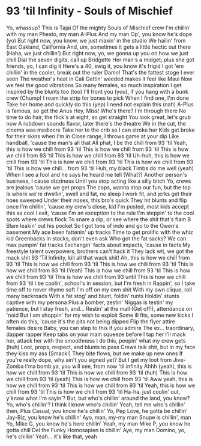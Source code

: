 # 93 ’til Infinity - Souls of Mischief

Yo, whassup? This is Tajai
Of the mighty Souls of Mischief crew
I'm chillin' with my man Phesto, my man A-Plus
And my man Op', you know he's dope (yo)
But right now, you know, we just maxin' in the studio
We hailin' from East Oakland, California
And, um, sometimes it gets a little hectic out there (Haha, we just chillin')
But right now, yo, we gonna up you on how we just chill
Dial the seven digits, call up Bridgette
Her man's a midget; plus she got friends, yo, I can dig it
Here's a 40, swig it, you know it's frigid
I got 'em chillin' in the cooler, break out the ruler
Damn! That's the fattest stoge I ever seen
The weather's heat in Cali
Gettin' weeded makes it feel like Maui
Now we feel the good vibrations
So many females, so much inspiration
I get inspired by the blunts too (too)
I'll front you (you), if you hang with a bunk crew (Chump)
I roam the strip for bones to pick
When I find one, I'm done
Take her home and quickly do this (yep)
I need not explain this (nah)
A-Plus is famous, so get the Anus
Hey, Miss! Who's there? I'm through there
No time to do hair, the flick's at eight, so get straight
You look great, let's grub now
A rubdown sounds flavor, later there's the theatre
We in the cut, the cinema was mediocre
Take her to the crib so I can stroke her
Kids get broke for their skins when I'm in
Close range, I throws game at your dip
Like handball, 'cause the man's all that
All phat, I be the chill from 93 'til
Yeah, this is how we chill from 93 'til
This is how we chill from 93 'til
This is how we chill from 93 'til
This is how we chill from 93 'til
Uh-huh, this is how we chill from 93 'til
This is how we chill from 93 'til
This is how we chill from 93 'til
This is how we chill... from 93 'til
Huh, my black Timbs do me well (yeah)
When I see a fool and he says he heard me tell (What?)
Another person's business, I cause dizziness
Until you stop acting like a silly bitch
Yo, crews are jealous 'cause we get props
The cops, wanna stop our fun, but the top
Is where we're dwellin', swell and fat, no sleep
I work fit, and jerks get their hoes sweeped
Under their noses, this bro's quick
They hit blunts and flip once
I'm chillin', 'cause my crew's close, kid
I'm posted, most kids accept this as cool
I exit, 'cause I'm an exception to the rule
I'm steppin' to the cool spots where crews flock
To snare a dip, or see where the shit that's flam B
Blam leakin' out his pocket
So I got tons of indo and go to the Owen's basement
My ace been fattenin' up tracks
Time to get prolific with the whiz kid
Greenbacks in stacks, don't even ask
Who got the fat sacks? We can max pumpin' fat tracks
Exchangin' facts about impacts, 'cause in facts
My freestyle talent overpowers, brothers can't hack it
They lack wit, we got the mack shit
93 'Til Infinity, kill all that wack shit!
Ah, this is how we chill from 93 'til
This is how we chill from 93 'til
This is how we chill from 93 'til
This is how we chill from 93 'til
(Yeah) This is how we chill from 93 'til
This is how we chill from 93 'til
This is how we chill from 93 until
This is how we chill from 93 'til
I be coolin', school's in session, but I'm fresh in
Rappin', so I take time off to never rhyme soft
I'm off on my own shit
With my own clique, roll many backroads
With a fat stog' and blunt, foldin' runts
Holdin' stunts captive with my persona
Plus a bomber, zestin'
Niggas is testin' my patience, but I stay fresh, and...
Restin' at the mall (Get off!), attendance on 'noid
But I am shoppin' for my wish to exploit
Some ill fits, some new kicks
I often do this, 'cause it's the pits not being dipped
Flip the flyer attire females desire
Baby, you can step to this if you admire
The ex... traordinary, dapper rapper
Keep tabs on your main squeeze before I tap her
I'll mack her, attack her with the smoothness
I do this, peepin' what my crew gets (huh)
Loot, props, respect, and blunts to pass
Crews talk shit, but in my face they kiss my ass (Smack!)
They bite flows, but we make up new ones
If you're really dope, why ain't you signed yet?
But I get my loot from Jive-Zomba
I'ma bomb ya, you will see, from now 'til infinity
Ahhh (yeah), this is how we chill from 93 'til
This is how we chill from 93 'til (huh)
This is how we chill from 93 'til (yeah)
This is how we chill from 93 'til
Aww yeah, this is how we chill from 93 'til
This is how we chill from 93 'til
Yeah, this is how we chill from 93 'til
This is how we chill from 93 'til
Ha-ha, just coolin' out, y'know what I'm sayin'?
But, but who's chillin' around the land, you know?
Yo, who's chillin'? I think I know who's chillin'
Yeah, tell me who's chillin' then, Plus
Casual, you know he's chillin'
Yo, Pep Love, he gotta be chillin'
Jay-Biz, you know he's chillin'
Ayo, man, my-my man Snupe is chillin', man
Yo, Mike G, you know he's here chillin'
Yeah, my man Mike P, you know he gotta chill
Del the Funky Homosapien is chillin'
Aye, my man Domino, yo, he's chillin'
Yeah... it's like that, yeah
